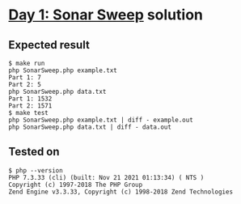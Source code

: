 # [Day 1: Sonar Sweep](https://adventofcode.com/2021/day/1) solution

## Expected result
```
$ make run
php SonarSweep.php example.txt
Part 1: 7
Part 2: 5
php SonarSweep.php data.txt
Part 1: 1532
Part 2: 1571
$ make test
php SonarSweep.php example.txt | diff - example.out
php SonarSweep.php data.txt | diff - data.out
```

## Tested on
```
$ php --version
PHP 7.3.33 (cli) (built: Nov 21 2021 01:13:34) ( NTS )
Copyright (c) 1997-2018 The PHP Group
Zend Engine v3.3.33, Copyright (c) 1998-2018 Zend Technologies
```
